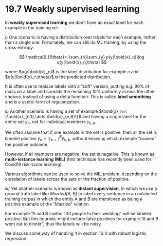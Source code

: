 # 19.7 Weakly supervised learning

In **weakly supervised learning** we don’t have an exact label for each example in the training set.

*i)* One scenario is having a distribution over labels for each example, rather than a single one. Fortunately, we can still do ML training, by using the cross entropy:

$$
\mathcal{L}(\theta)=-\sum_{n}\sum_{y} p(y|\bold{x}_n)\log q(y|\bold{x}_n;\theta)
$$

where $p(y|\bold{x}_n)$ is the label distribution for example $n$ and $q(y|\bold{x}_n;\theta)$ is the predicted distribution.

It is often use to replace labels with a “soft” version, putting e.g. 90% of mass on a label and spreads the remaining 10% uniformly across the other choices, instead of using a delta function. This is called **label smoothing** and is a useful form of regularization.

*ii)* Another scenario is having a set of example $\bold{x}_n=\{\bold{x}_{n,1},\dots,\bold{x}_{n,B}\}$ and having a single label for the entire set $y_n$, not for individual members $y_{n,b}$.

We often assume that if one example in the set is positive, then all the set is labeled positive $y_n=\lor_{b=1}^B y_{n,b}$, without knowing which example “caused” the positive outcome.

However, if all members are negative, the set is negative. This is known as **multi-instance learning (MIL)** (this technique has recently been used for Covid19 risk-score learning).

Various algorithms can be used to solve the MIL problem, depending on the correlation of labels across the sets or the fraction of positive.

*iii)* Yet another scenario is known as **distant supervision**, in which we use a ground truth label like *Married(A, B)* to label every sentence in an unlabeled training corpus in which the entity A and B are mentioned as being a positive example of the “Married” relation.

For example “A and B invited 100 people to their wedding” will be labeled positive. But this heuristic might include false positives for example “A and B went out to dinner”, thus the labels will be noisy.

We discuss some way of handling it in section 10.4 with robust logistic regression.